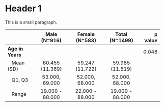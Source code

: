 


# Header 1



This is a small paragraph.





|                            |  Male (N=916)   | Female (N=583)  | Total (N=1499)  | p value|
|:---------------------------|:---------------:|:---------------:|:---------------:|-------:|
|**Age in Years**            |                 |                 |                 |   0.048|
|&nbsp;&nbsp;&nbsp;Mean (SD) | 60.455 (11.369) | 59.247 (11.722) | 59.985 (11.519) |        |
|&nbsp;&nbsp;&nbsp;Q1, Q3    | 53.000, 69.000  | 52.000, 68.000  | 52.000, 68.000  |        |
|&nbsp;&nbsp;&nbsp;Range     | 19.000 - 88.000 | 22.000 - 88.000 | 19.000 - 88.000 |        |



